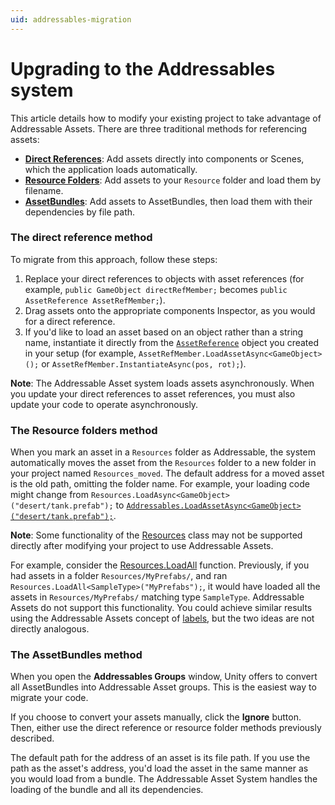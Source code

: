 ```yaml
---
uid: addressables-migration
---
```

# Upgrading to the Addressables system
This article details how to modify your existing project to take advantage of Addressable Assets. There are three traditional methods for referencing assets:

* **[Direct References](#the-direct-reference-method)**: Add assets directly into components or Scenes, which the application loads automatically. 
* **[Resource Folders](#the-resource-folders-method)**: Add assets to your `Resource` folder and load them by filename.
* **[AssetBundles](#the-assetbundles-method)**: Add assets to AssetBundles, then load them with their dependencies by file path.

### The direct reference method
To migrate from this approach, follow these steps:

1. Replace your direct references to objects with asset references (for example, `public GameObject directRefMember;` becomes `public AssetReference AssetRefMember;`).
2. Drag assets onto the appropriate components Inspector, as you would for a direct reference.
3. If you'd like to load an asset based on an object rather than a string name, instantiate it directly from the [`AssetReference`](xref:UnityEngine.AddressableAssets.AssetReference) object you created in your setup (for example, `AssetRefMember.LoadAssetAsync<GameObject>();` or `AssetRefMember.InstantiateAsync(pos, rot);`).

**Note**: The Addressable Asset system loads assets asynchronously. When you update your direct references to asset references, you must also update your code to operate asynchronously.

### The Resource folders method
When you mark an asset in a `Resources` folder as Addressable, the system automatically moves the asset from the `Resources` folder to a new folder in your project named `Resources_moved`. The default address for a moved asset is the old path, omitting the folder name. For example, your loading code might change from `Resources.LoadAsync<GameObject>("desert/tank.prefab");` to [`Addressables.LoadAssetAsync<GameObject>("desert/tank.prefab");`](xref:UnityEngine.AddressableAssets.Addressables.LoadAssetsAsync``1(System.Collections.Generic.IList{UnityEngine.ResourceManagement.ResourceLocations.IResourceLocation},System.Action{``0})).

**Note**: Some functionality of the [Resources](https://docs.unity3d.com/ScriptReference/Resources.html "Resources") class may not be supported directly after modifying your project to use Addressable Assets.

For example, consider the [Resources.LoadAll](https://docs.unity3d.com/ScriptReference/Resources.LoadAll.html "Resources.LoadAll") function. Previously, if you had assets in a folder `Resources/MyPrefabs/`, and ran `Resources.LoadAll<SampleType>("MyPrefabs");`, it would have loaded all the assets in `Resources/MyPrefabs/` matching type `SampleType`. Addressable Assets do not support this functionality.  You could achieve similar results using the Addressable Assets concept of [labels](AddressableAssetsOverview.md), but the two ideas are not directly analogous. 

### The AssetBundles method
When you open the **Addressables Groups** window, Unity offers to convert all AssetBundles into Addressable Asset groups. This is the easiest way to migrate your code.

If you choose to convert your assets manually, click the **Ignore** button. Then, either use the direct reference or resource folder methods previously described.

The default path for the address of an asset is its file path. If you use the path as the asset's address, you'd load the asset in the same manner as you would load from a bundle. The Addressable Asset System handles the loading of the bundle and all its dependencies.